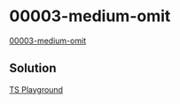 # 00003-medium-omit

[00003-medium-omit](https://github.com/type-challenges/type-challenges/blob/main/questions/00003-medium-omit/README.md)

## Solution

[TS Playground](https://www.typescriptlang.org/play?#code/PQKgUABBDMELQQPIFsCWAXS8491gRgJ4QCCAdugBYD2ZxAYgK4QAUAAgIYUBmjAlBADEyAKYATVI2RDGZVLSH5GqADbo4qMliyDdEAIqMRAZ3TytULAElkABxUjRFCFREQlq9ZogADFBgAeABUAGggAaQA+HwgAcxEyEQAnVABjCAB3DBpGdAhGY01YiAwAOm0oAGFaUyTGVPRjCA4XQls3IghbNIBrIuaVFS6k6naksxMIbhHpHyCYrjEXSgSIJMdqADd+n3CfCoh6aiSIEQAPDjsHA59bxqxNdGTuDlS3IOoxaggAbywoMzoBwALggtSK-wgYhMqRStjMtFB4LIsUhqWoVxETzEoPw1GoDi4WAAvgd0G13p9qAAFdbbEQZCAAXggAFlCP50MEqWEAOTQ4yw1Dw8y8iAAHwgvMBDl5kQO6LIphcVNBHy+tJE9MZLL+UCg6Mx2NBLxUxhEIRJWFu+0sUEiEAAaqgGRAFABxDAACUY+FBlHQ6FsxmBwGAjVSlFKACtjKVjrFgNAwCBgGB06AIAB9HO5vO5iAATWojBO1WhEC9yTc+drOYgqbA5PabI5aC5oQipzOTzIYiaPREhGo3AgQQduqwAG0ABolMgQQfD0dBZpNOfnXv9rsAfggiU2yQgoJnAF01bPT2BSU2KWOTHkWezOdyvnyBUKRbQ5RmQNm6-m97KpUHDmk0AGAY2qB2MceTNm4PwQAAogAjowHAqGESFnO0DQQMSUwzFKbDwXAkYYQ4KImMAuSqMYvLpvBECpKBkwslOWDYbhXKoehKgBFxIgNOIACMYTPu2r7UO+MJwgiZBypEkSWlAgkNAJaEYQJOFCdiABM4ltoE6rSVKH5yaKEpSoa9hYuIinKWAV5gGGEAkcYcDnNxnlJCMSS3i2yR+cyrYviZMmChZ35WbymibBhqBiD+YCPM8ryUl8vxYDKIhIugKQolg5nCvJeUFaiBoYrZxruPihJaDeqVJC8bzITpwliCJWUAhgIJgvlEKVUa4i4nVIhEo1FBpa1an6d1Li9bl-Xlde6a-v+EH1kw4wrCcADKTzBhtm0NmmoBYA6e2UBw6wQMOpZggStE1P6gbBqG4aClGsbxkkibQMAXDGBkyQXU6LqMsYT3ySGEABkGIZhhG31xgmSbAFDKjPUqYOsscbiVNdgwJPEsPw+9SNfTGqN-SmaZgEAA)
